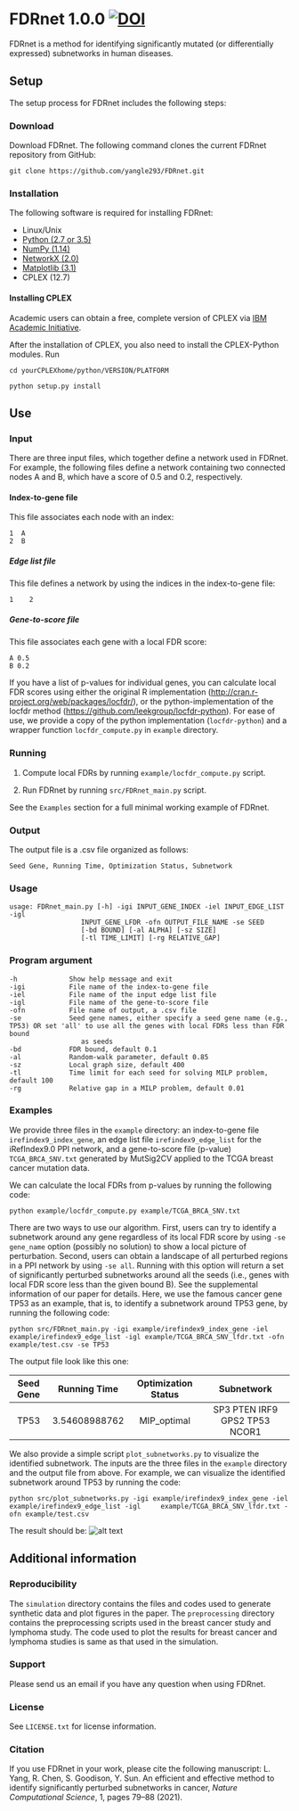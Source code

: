 # FDRnet 1.0.0 [![DOI](https://zenodo.org/badge/196633557.svg)](https://zenodo.org/badge/latestdoi/196633557)
FDRnet is a method for identifying significantly mutated (or differentially expressed) subnetworks in human diseases. 

## Setup

The setup process for FDRnet includes the following steps:

### Download

Download FDRnet. The following command clones the current FDRnet repository from GitHub:

`git clone https://github.com/yangle293/FDRnet.git`

### Installation

The following software is required for installing FDRnet:

- Linux/Unix
- [Python (2.7 or 3.5)](www.python.org)
- [NumPy (1.14)](https://www.numpy.org)
- [NetworkX (2.0)](https://networkx.github.io/)
- [Matplotlib (3.1)](https://matplotlib.org/)
- CPLEX (12.7)

#### Installing CPLEX
Academic users can obtain a free, complete version of CPLEX via [IBM Academic Initiative](https://my15.digitalexperience.ibm.com/b73a5759-c6a6-4033-ab6b-d9d4f9a6d65b/dxsites/151914d1-03d2-48fe-97d9-d21166848e65/home).

After the installation of CPLEX, you also need to install the CPLEX-Python modules. Run

    cd yourCPLEXhome/python/VERSION/PLATFORM

    python setup.py install

## Use

### Input
There are three input files, which together define a network used in FDRnet. For example, the following files define a network containing two connected nodes A and B, which have a score of 0.5 and 0.2, respectively. 
#### Index-to-gene file
This file associates each node with an index:

    1  A
    2  B
    
##### Edge list file
This file defines a network by using the indices in the index-to-gene file:

    1    2
    
##### Gene-to-score file
This file associates each gene with a local FDR score:

    A 0.5
    B 0.2
    
If you have a list of p-values for individual genes, you can calculate local FDR scores using either the original R implementation (http://cran.r-project.org/web/packages/locfdr/), or the python-implementation of the locfdr method (https://github.com/leekgroup/locfdr-python). For ease of use, we provide a copy of the python implementation (`locfdr-python`) and a wrapper function `locfdr_compute.py` in `example` directory. 

### Running
1. Compute local FDRs by running `example/locfdr_compute.py` script.

2. Run FDRnet by running `src/FDRnet_main.py` script. 

See the `Examples` section for a full minimal working example of FDRnet.

### Output
The output file is a .csv file organized as follows:

    Seed Gene, Running Time, Optimization Status, Subnetwork
### Usage

    usage: FDRnet_main.py [-h] -igi INPUT_GENE_INDEX -iel INPUT_EDGE_LIST -igl
                      INPUT_GENE_LFDR -ofn OUTPUT_FILE_NAME -se SEED
                      [-bd BOUND] [-al ALPHA] [-sz SIZE]
                      [-tl TIME_LIMIT] [-rg RELATIVE_GAP]
                      
### Program argument

    -h             Show help message and exit
    -igi           File name of the index-to-gene file
    -iel           File name of the input edge list file
    -igl           File name of the gene-to-score file
    -ofn           File name of output, a .csv file
    -se            Seed gene names, either specify a seed gene name (e.g., TP53) OR set 'all' to use all the genes with local FDRs less than FDR bound 
                      as seeds
    -bd            FDR bound, default 0.1
    -al            Random-walk parameter, default 0.85
    -sz            Local graph size, default 400
    -tl            Time limit for each seed for solving MILP problem, default 100
    -rg            Relative gap in a MILP problem, default 0.01
    
### Examples
We provide three files in the `example` directory: an index-to-gene file `irefindex9_index_gene`, an edge list file `irefindex9_edge_list` for the iRefIndex9.0 PPI network, and a gene-to-score file (p-value) `TCGA_BRCA_SNV.txt` generated by MutSig2CV applied to the TCGA breast cancer mutation data. 

We can calculate the local FDRs from p-values by running the following code:

    python example/locfdr_compute.py example/TCGA_BRCA_SNV.txt

There are two ways to use our algorithm. First, users can try to identify a subnetwork around any gene regardless of its local FDR score by using `-se gene_name` option (possibly no solution) to show a local picture of perturbation. Second, users can obtain a landscape of all perturbed regions in a PPI network by using `-se all`. Running with this option will return a set of significantly perturbed subnetworks around all the seeds (i.e., genes with local FDR score less than the given bound B). See the supplemental information of our paper for details. Here, we use the famous cancer gene TP53 as an example, that is, to identify a subnetwork around TP53 gene, by running the following code:

    python src/FDRnet_main.py -igi example/irefindex9_index_gene -iel example/irefindex9_edge_list -igl example/TCGA_BRCA_SNV_lfdr.txt -ofn example/test.csv -se TP53

The output file look like this one:

| Seed Gene | Running Time  | Optimization Status | Subnetwork|
|:-------:|:-------:|:-----:|:------:|
| TP53	|3.54608988762	| MIP_optimal	|SP3 PTEN IRF9 GPS2 TP53 NCOR1|

We also provide a simple script `plot_subnetworks.py` to visualize the identified subnetwork. The inputs are the three files in the `example` directory and the output file from above. For example, we can visualize the identified subnetwork around TP53 by running the code:

    python src/plot_subnetworks.py -igi example/irefindex9_index_gene -iel example/irefindex9_edge_list -igl     example/TCGA_BRCA_SNV_lfdr.txt -ofn example/test.csv

The result should be:
![alt text](https://github.com/yangle293/FDRnet/blob/master/example/seed_TP53.png)
## Additional information
### Reproducibility
The `simulation` directory contains the files and codes used to generate synthetic data and plot figures in the paper. The `preprocessing` directory contains the preprocessing scripts used in the breast cancer study and lymphoma study. The code used to plot the results for breast cancer and lymphoma studies is same as that used in the simulation.
### Support
Please send us an email if you have any question when using FDRnet.
### License
See `LICENSE.txt` for license information.
### Citation
If you use FDRnet in your work, please cite the following manuscript:
L. Yang, R. Chen, S. Goodison, Y. Sun. An efficient and effective method to identify significantly perturbed subnetworks in cancer, <em>Nature Computational Science</em>, 1, pages 79–88 (2021).
